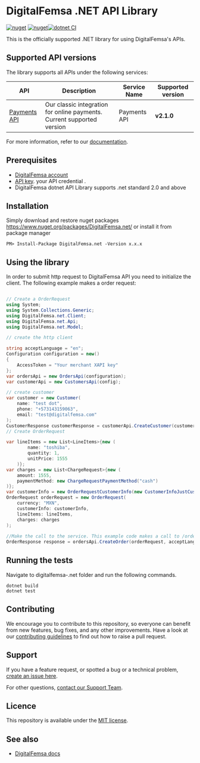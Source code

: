 # DigitalFemsa .NET API Library
[![nuget](https://img.shields.io/nuget/v/DigitalFemsa.net.svg)](https://www.nuget.org/packages/DigitalFemsa.net/) [![nuget](https://img.shields.io/nuget/dt/DigitalFemsa.net.svg)](https://www.nuget.org/packages/DigitalFemsa.net/)[![dotnet CI](https://github.com/digitalfemsa/digitalfemsa-.net/actions/workflows/dotnet.yml/badge.svg)](https://github.com/digitalfemsa/digitalfemsa-.net/actions/workflows/dotnet.yml) 

This is the officially supported .NET library for using DigitalFemsa's APIs.
## Supported API versions
The library supports all APIs under the following services:

| API                                                                  | Description | Service Name | Supported version |
|----------------------------------------------------------------------| ----------- |-------|-------------------|
| [Payments API](https://developers.digitalfemsa.io/reference) | Our classic integration for online payments. Current supported version | Payments API | **v2.1.0**        |

For more information, refer to our [documentation](https://developers.digitalfemsa.io/docs).

## Prerequisites
- [DigitalFemsa account](https://panel.digitalfemsa.io/)
- [API key](https://developers.digitalfemsa.io/docs/como-obtener-tus-api-keys).  your API credential .
- DigitalFemsa dotnet API Library supports .net standard 2.0 and above

## Installation
Simply download and restore nuget packages https://www.nuget.org/packages/DigitalFemsa.net/
or install it from package manager
```
PM> Install-Package DigitalFemsa.net -Version x.x.x
```
## Using the library

In order to submit http request to DigitalFemsa API you need to initialize the client. The following example makes a order request:
```c#

// Create a OrderRequest
using System;
using System.Collections.Generic;
using DigitalFemsa.net.Client;
using DigitalFemsa.net.Api;
using DigitalFemsa.net.Model;

// create the http client

string acceptLanguage = "en";
Configuration configuration = new()
{
    AccessToken = "Your merchant XAPI key"
};
var ordersApi = new OrdersApi(configuration);
var customerApi = new CustomersApi(config);

// create customer
var customer = new Customer(
    name: "test dot",
    phone: "+573143159063",
    email: "test@digitalfemsa.com"
);
CustomerResponse customerResponse = customerApi.CreateCustomer(customer);
// Create OrderRequest

var lineItems = new List<LineItems>{new (
        name: "toshiba",
        quantity: 1,
        unitPrice: 1555
    )};
var charges = new List<ChargeRequest>{new (
    amount: 1555,
    paymentMethod: new ChargeRequestPaymentMethod("cash")
)};
var customerInfo = new OrderRequestCustomerInfo(new CustomerInfoJustCustomerId(customerResponse.Id));
OrderRequest orderRequest = new OrderRequest(
    currency: "MXN",
    customerInfo: customerInfo,
    lineItems: lineItems,
    charges: charges
);
            
//Make the call to the service. This example code makes a call to /orders
OrderResponse response = ordersApi.CreateOrder(orderRequest, acceptLanguage);
```


## Running the tests
Navigate to digitalfemsa-.net folder and run the following commands.
```
dotnet build
dotnet test
```

## Contributing
We encourage you to contribute to this repository, so everyone can benefit from new features, bug fixes, and any other improvements.
Have a look at our [contributing guidelines](https://github.com/digitalfemsa/digitalfemsa-.net/blob/main/CONTRIBUTING.md) to find out how to raise a pull request.

## Support
If you have a feature request, or spotted a bug or a technical problem, [create an issue here](https://github.com/digitalfemsa/digitalfemsa-.net/issues/choose).

For other questions, [contact our Support Team](https://developers.digitalfemsa.io/discuss).

## Licence
This repository is available under the [MIT license](https://github.com/digitalfemsa/digitalfemsa-.net/blob/master/LICENSE).

## See also
* [DigitalFemsa docs](https://developers.digitalfemsa.io/docs)
